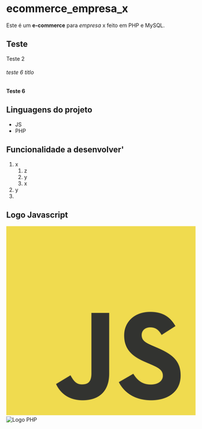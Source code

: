 # ecommerce_empresa_x
Este é um **e-commerce** para *empresa* x feito em PHP e MySQL.
## Teste
Teste 2

###### teste 6 titlo
__Teste 6__

 
## Linguagens do projeto

* JS
* PHP

## Funcionalidade a desenvolver'
1. x
    1. z
    2. y
    3. x
2. y 
3. 

## Logo Javascript

![Logo Python](img/JavaScript-logo.png)
![Logo PHP](https://upload.wikimedia.org/wikipedia/commons/thumb/2/27/PHP-logo.svg/2560px-PHP-logo.svg.png)



